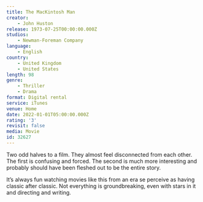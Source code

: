 ```yaml
---
title: The MacKintosh Man
creator:
    - John Huston
release: 1973-07-25T00:00:00.000Z
studios:
    - Newman-Foreman Company
language:
    - English
country:
    - United Kingdom
    - United States
length: 98
genre:
    - Thriller
    - Drama
format: Digital rental
service: iTunes
venue: Home
date: 2022-01-01T05:00:00.000Z
rating: '3'
revisit: false
media: Movie
id: 32627
---
```


Two odd halves to a film. They almost feel disconnected from each other. The first is confusing and forced. The second is much more interesting and probably should have been fleshed out to be the entire story.

It’s always fun watching movies like this from an era se perceive as having classic after classic. Not everything is groundbreaking, even with stars in it and directing and writing.
